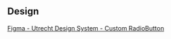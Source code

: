 <!-- @license CC0-1.0 -->

<!-- markdownlint-disable first-line-h1 -->

## Design

[Figma - Utrecht Design System - Custom RadioButton](https://www.figma.com/file/msb3CfQBefPoruqNQ968Zh/Utrecht-Design-System?node-id=499%3A5622)
